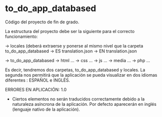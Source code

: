 # to_do_app_databased
Código del proyecto de fin de grado.


La estructura del proyecto debe ser la siguiente para el correcto funcionamiento: 

 -> locales  (deberá extraerse y ponerse al mismo nivel que la carpeta to_do_app_databased
    -> ES
        translation.json
    -> EN
        translation.json

 -> to_do_app_databased
    -> html
        ...
    -> css
        ...
    -> js
        ...
    -> media 
        ...
    -> php 
        ...

Es decir, tendremos dos carpetas, to_do_app_databased y locales. La segunda nos permitirá que la aplicación se pueda visualizar en dos idiomas diferentes : ESPAÑOL e INGLÉS.




ERRORES EN APLICACIÓN: 1.0

- Ciertos elementos no serán traducidos correctamente debido a la naturaleza asíncrona de la aplicación. Por defecto aparecerán en inglés (lenguaje nativo de la aplicación).
  
